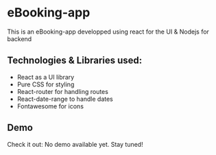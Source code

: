 # eBooking-app

This is an eBooking-app developped using react for the UI & Nodejs for backend

## Technologies & Libraries used:

- React as a UI library
- Pure CSS for styling
- React-router for handling routes
- React-date-range to handle dates
- Fontawesome for icons

## Demo

Check it out: No demo available yet. Stay tuned!
